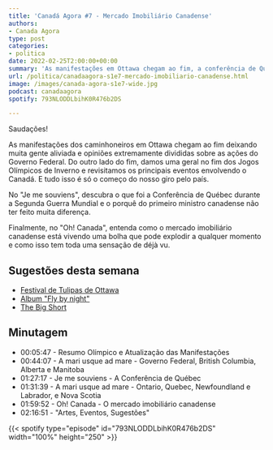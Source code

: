 ```yaml
---
title: 'Canadá Agora #7 - Mercado Imobiliário Canadense'
authors:
- Canada Agora
type: post
categories:
- politica
date: 2022-02-25T2:00:00+00:00
summary: 'As manifestações em Ottawa chegam ao fim, a conferência de Québec e o mercado imobiliário canadense'
url: /politica/canadaagora-s1e7-mercado-imobiliario-canadense.html
image: /images/canada-agora-s1e7-wide.jpg
podcast: canadaagora
spotify: 793NLODDLbihK0R476b2DS

---
```


Saudações!

As manifestações dos caminhoneiros em Ottawa chegam ao fim deixando muita gente aliviada e opiniões extremamente divididas sobre as ações do Governo Federal. Do outro lado do fim, damos uma geral no fim dos Jogos Olímpicos de Inverno e revisitamos os principais eventos envolvendo o Canadá. E tudo isso é só o começo do nosso giro pelo país.

No "Je me souviens", descubra o que foi a Conferência de Québec durante a Segunda Guerra Mundial e o porquê do primeiro ministro canadense não ter feito muita diferença.

Finalmente, no "Oh! Canada", entenda como o mercado imobiliário canadense está vivendo uma bolha que pode explodir a qualquer momento e como isso tem toda uma sensação de déjà vu. 

## Sugestões desta semana
- [Festival de Tulipas de Ottawa](https://tulipfestival.ca/)
- [Album "Fly by night"](https://www.rush.com/albums/fly-by-night/)
- [The Big Short](https://www.imdb.com/title/tt1596363/)

## Minutagem

- 00:05:47 - Resumo Olímpico e Atualização das Manifestações
- 00:44:07 - A mari usque ad mare - Governo Federal, British Columbia, Alberta e Manitoba
- 01:27:17 - Je me souviens - A Conferência de Québec
- 01:31:39 - A mari usque ad mare - Ontario, Quebec, Newfoundland e Labrador, e Nova Scotia
- 01:59:52 - Oh! Canada - O mercado imobiliário canadense
- 02:16:51 - "Artes, Eventos, Sugestões"

{{< spotify type="episode" id="793NLODDLbihK0R476b2DS" width="100%" height="250" >}}
